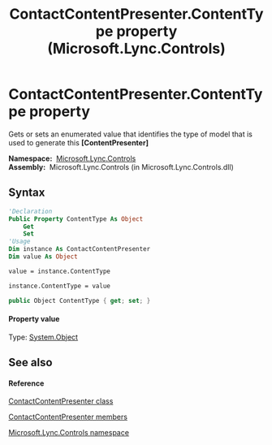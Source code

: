 ﻿---
title: ContactContentPresenter.ContentType property  (Microsoft.Lync.Controls)
TOCTitle: 'ContentType property '
ms:assetid: P:Microsoft.Lync.Controls.ContactContentPresenter.ContentType_DI_3_UC_OCS14MrefLyncWPF
ms:mtpsurl: https://msdn.microsoft.com/en-us/library/microsoft.lync.controls.contactcontentpresenter.contenttype_di_3_uc_ocs14mreflyncwpf(v=office.15)
ms:contentKeyID: 48591738
ms.date: 07/28/2014
mtps_version: v=office.15
f1_keywords:
- Microsoft.Lync.Controls.ContactContentPresenter.ContentType
dev_langs:
- CSharp
- JScript
- VB
- other
---

# ContactContentPresenter.ContentType property

Gets or sets an enumerated value that identifies the type of model that is used to generate this **\[ContentPresenter\]**

**Namespace:**  [Microsoft.Lync.Controls](microsoft-lync-controls-namespace_1.md)  
**Assembly:**  Microsoft.Lync.Controls (in Microsoft.Lync.Controls.dll)

## Syntax

``` vb
'Declaration
Public Property ContentType As Object
    Get
    Set
'Usage
Dim instance As ContactContentPresenter
Dim value As Object

value = instance.ContentType

instance.ContentType = value
```

``` csharp
public Object ContentType { get; set; }
```

#### Property value

Type: [System.Object](http://msdn2.microsoft.com/en-us/library/e5kfa45b)  

## See also

#### Reference

[ContactContentPresenter class](contactcontentpresenter-class-microsoft-lync-controls_1.md)

[ContactContentPresenter members](contactcontentpresenter-members-microsoft-lync-controls_1.md)

[Microsoft.Lync.Controls namespace](microsoft-lync-controls-namespace_1.md)

